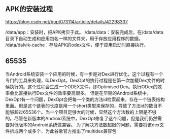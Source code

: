 
## APK的安装过程
https://blog.csdn.net/bupt073114/article/details/42298337

/data/app：安装时，把APK拷贝于此。
/data/data：安装完成后，在/data/data目录下自动生成和应用包名一样的文件夹，用于存放应用程序的数据。
/data/dalvik-cache：存放APK的odex文件，便于应用启动时直接执行。

## 65535

当Android系统安装一个应用的时候，有一步是对Dex进行优化，这个过程有一个专门的工具来处理，叫DexOpt。DexOpt的执行过程是在第一次加载Dex文件的时候执行的。这个过程会生成一个ODEX文件，即Optimised Dex。执行ODex的效率会比直接执行Dex文件的效率要高很多。 但是在早期的Android系统中，DexOpt有一个问题，DexOpt会把每一个类的方法id检索起来，存在一个链表结构里面。但是这个链表的长度是用一个short类型来保存的，导致了方法id的数目不能够超过65536个。当一个项目足够大的时候，显然这个方法数的上限是不够的。尽管在新版本的Android系统中，DexOpt修复了这个问题，但是我们仍然需要对低版本的Android系统做兼容。 为了解决方法数超限的问题，需要将该dex文件拆成两个或多个，为此谷歌官方推出了multidex兼容包
